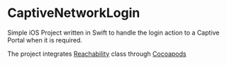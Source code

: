 # CaptiveNetworkLogin

Simple iOS Project written in Swift to handle the login action to a Captive Portal when it is required.

The project integrates [Reachability](https://github.com/tonymillion/Reachability/) class through [Cocoapods](https://cocoapods.org/)
